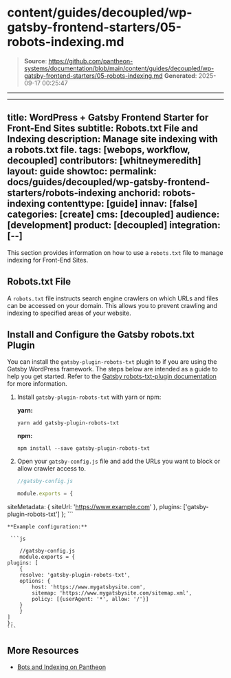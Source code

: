 # content/guides/decoupled/wp-gatsby-frontend-starters/05-robots-indexing.md

> **Source**: https://github.com/pantheon-systems/documentation/blob/main/content/guides/decoupled/wp-gatsby-frontend-starters/05-robots-indexing.md
> **Generated**: 2025-09-17 00:25:47

---

---
title: WordPress + Gatsby Frontend Starter for Front-End Sites
subtitle: Robots.txt File and Indexing
description: Manage site indexing with a robots.txt file.
tags: [webops, workflow, decoupled]
contributors: [whitneymeredith]
layout: guide
showtoc:
permalink: docs/guides/decoupled/wp-gatsby-frontend-starters/robots-indexing
anchorid: robots-indexing
contenttype: [guide]
innav: [false]
categories: [create]
cms: [decoupled]
audience: [development]
product: [decoupled]
integration: [--]
---

This section provides information on how to use a `robots.txt` file to manage indexing for Front-End Sites.

## Robots.txt File

A `robots.txt` file instructs search engine crawlers on which URLs and files can be accessed on your domain. This allows you to prevent crawling and indexing to specified areas of your website.

## Install and Configure the Gatsby robots.txt Plugin

You can install the `gatsby-plugin-robots-txt` plugin to if you are using the Gatsby WordPress framework. The steps below are intended as a guide to help you get started. Refer to the [Gatsby robots-txt-plugin documentation](https://www.gatsbyjs.com/plugins/gatsby-plugin-robots-txt/) for more information.

1. Install `gatsby-plugin-robots-txt` with yarn or npm:

    **yarn:**

    ```bash{promptUser: user}
    yarn add gatsby-plugin-robots-txt
    ```

    **npm:**

    ```bash{promptUser: user}
    npm install --save gatsby-plugin-robots-txt
    ```

1. Open your `gatsby-config.js` file and add the URLs you want to block or allow crawler access to.

    ```js
    //gatsby-config.js

    module.exports = {
  siteMetadata: {
    siteUrl: 'https://www.example.com'
  },
  plugins: ['gatsby-plugin-robots-txt']
    };
    ```

    **Example configuration:**

     ```js

        //gatsby-config.js
        module.exports = {
    plugins: [
        {
        resolve: 'gatsby-plugin-robots-txt',
        options: {
            host: 'https://www.mygatsbysite.com',
            sitemap: 'https://www.mygatsbysite.com/sitemap.xml',
            policy: [{userAgent: '*', allow: '/'}]
        }
        }
    ]
    };
    ```

## More Resources

- [Bots and Indexing on Pantheon](/bots-and-indexing)